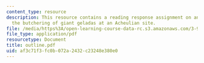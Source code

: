 ```yaml
---
content_type: resource
description: This resource contains a reading response assignment on an article on
  the butchering of giant geladas at an Acheulian site.
file: /media/https%3A/open-learning-course-data-rc.s3.amazonaws.com/3-987-human-origins-and-evolution-spring-2006/af3c71f3fc0b072a2432c23248e380e0_outline.pdf
file_type: application/pdf
resourcetype: Document
title: outline.pdf
uid: af3c71f3-fc0b-072a-2432-c23248e380e0
---
```

